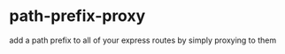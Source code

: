 path-prefix-proxy
=================

add a path prefix to all of your express routes by simply proxying to them
